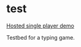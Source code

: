 # test

[Hosted single player demo](https://willkillson.github.io/test/)


Testbed for a typing game.
